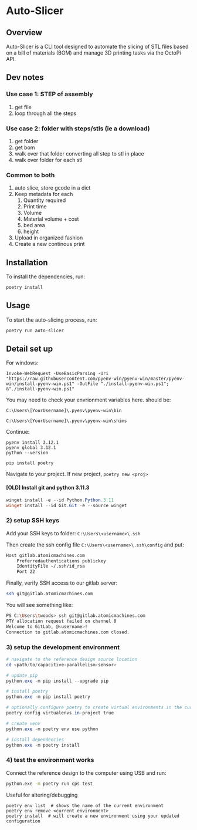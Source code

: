 
# Auto-Slicer

## Overview
Auto-Slicer is a CLI tool designed to automate the slicing of STL files based on a bill of materials (BOM) and manage 3D printing tasks via the OctoPi API.


## Dev notes
### Use case 1: STEP of assembly

1. get file
2. loop through all the steps

### Use case 2: folder with steps/stls (ie a download)
1. get folder
2. get bom
3. walk over that folder converting all step to stl in place
4. walk over folder for each stl

### Common to both
   1. auto slice, store gcode in a dict
   2. Keep metadata for each
      1. Quantity required
      2. Print time
      3. Volume
      4. Material volume + cost
      5. bed area
      6. height
   3. Upload in organized fashion
   4. Create a new continous print 


## Installation
To install the dependencies, run:
```bash
poetry install
```

## Usage
To start the auto-slicing process, run:
```bash
poetry run auto-slicer
```

## Detail set up

For windows:
```
Invoke-WebRequest -UseBasicParsing -Uri "https://raw.githubusercontent.com/pyenv-win/pyenv-win/master/pyenv-win/install-pyenv-win.ps1" -OutFile "./install-pyenv-win.ps1"; &"./install-pyenv-win.ps1"
```

You may need to check your envrionment variables here. should be:
```
C:\Users\[YourUsername]\.pyenv\pyenv-win\bin

C:\Users\[YourUsername]\.pyenv\pyenv-win\shims
```

Continue:
```
pyenv install 3.12.1
pyenv global 3.12.1
python --version

pip install poetry
```

Navigate to your project. If new project, `poetry new <proj>`



#### [OLD] Install git and python 3.11.3
```powershell
winget install -e --id Python.Python.3.11
winget install --id Git.Git -e --source winget
```

### 2) setup SSH keys
Add your SSH keys to folder: `C:\Users\<username>\.ssh`

Then create the ssh config file `C:\Users\<username>\.ssh\config` and put:
```bash
Host gitlab.atomicmachines.com
    Preferredauthentications publickey
    IdentityFile ~/.ssh/id_rsa
    Port 22
```
Finally, verify SSH access to our gitlab server:
```bash
ssh git@gitlab.atomicmachines.com
```

You will see something like:
```bash
PS C:\Users\twoods> ssh git@gitlab.atomicmachines.com
PTY allocation request failed on channel 0
Welcome to GitLab, @<username>!
Connection to gitlab.atomicmachines.com closed.
```

### 3) setup the development environment
```powershell
# navigate to the reference design source location
cd <path/to/capacitive-parallelism-sensor>

# update pip
python.exe -m pip install --upgrade pip

# install poetry
python.exe -m pip install poetry

# optionally configure poetry to create virtual environments in the current package (allows vscode to detect)
poetry config virtualenvs.in-project true

# create venv
python.exe -m poetry env use python

# install dependencies
python.exe -m poetry install
```

### 4) test the environment works
Connect the reference design to the computer using USB and run:
```bash
python.exe -m poetry run cps test
```

Useful for altering/debugging
```
poetry env list  # shows the name of the current environment
poetry env remove <current environment>
poetry install  # will create a new environment using your updated configuration
```
